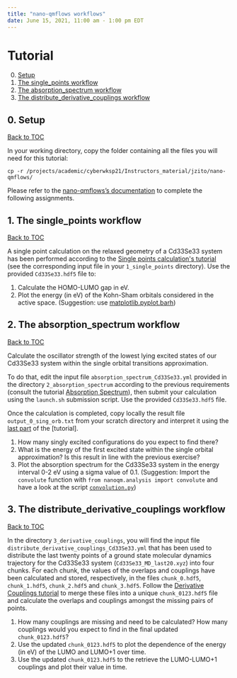 ```yaml
---
title: "nano-qmflows workflows"
date: June 15, 2021, 11:00 am - 1:00 pm EDT
---
```



# Tutorial
<a name="toc"></a>

0. [Setup](#setup)
1. [The single_points workflow](#single_points)
2. [The absorption_spectrum workflow](#absorption_spectrum)
3. [The distribute_derivative_couplings workflow](#derivative_couplings)

## 0. Setup
<a name="setup"></a> [Back to TOC](#toc)

In your working directory, copy the folder containing all the files you will need for this tutorial:

`cp -r /projects/academic/cyberwksp21/Instructors_material/jzito/nano-qmflows/`

Please refer to the [nano-qmflows’s documentation](https://qmflows-namd.readthedocs.io/en/latest/) to complete the following assignments.


## 1. The single_points workflow
<a name="single_points"></a> [Back to TOC](#toc)

A single point calculation on the relaxed geometry of a Cd33Se33 system has been performed according to the [Single points calculation's tutorial](https://qmflows-namd.readthedocs.io/en/latest/single_points.html) (see the corresponding input file in your `1_single_points` directory).
Use the provided `Cd33Se33.hdf5` file to:
1. Calculate the HOMO-LUMO gap in eV.
2. Plot the energy (in eV) of the Kohn-Sham orbitals considered in the active space. (Suggestion: use [matplotlib.pyplot.barh](https://matplotlib.org/3.1.1/api/_as_gen/matplotlib.pyplot.barh.html))


## 2. The absorption_spectrum workflow
<a name="absorption_spectrum"></a> [Back to TOC](#toc)

Calculate the oscillator strength of the lowest lying excited states of our Cd33Se33 system within the single orbital transitions approximation.

To do that, edit the input file `absorption_spectrum_Cd33Se33.yml` provided in the directory `2_absorption_spectrum` according to the previous requirements (consult the tutorial [Absorption Spectrum](https://qmflows-namd.readthedocs.io/en/latest/absorption_spectrum.html)), then submit your calculation using the `launch.sh` submission script. Use the provided `Cd33Se33.hdf5` file.

Once the calculation is completed, copy locally the result file `output_0_sing_orb.txt` from your scratch directory and interpret it using the [last part](https://qmflows-namd.readthedocs.io/en/latest/absorption_spectrum.html#results) of the [tutorial].

1. How many singly excited configurations do you expect to find there?
2. What is the energy of the first excited state within the single orbital approximation? Is this result in line with the previous exercise?
3. Plot the absorption spectrum for the Cd33Se33 system in the energy interval 0-2 eV using a sigma value of 0.1. (Suggestion: Import the `convolute` function with `from nanoqm.analysis import convolute` and have a look at the script [`convolution.py`](https://github.com/SCM-NV/nano-qmflows/blob/master/scripts/qmflows/convolution.py#L45-L52))


## 3. The distribute_derivative_couplings workflow
<a name="#derivative_couplings"></a> [Back to TOC](#toc)

In the directory `3_derivative_couplings`, you will find the input file `distribute_derivative_couplings_Cd33Se33.yml` that has been used to distribute the last twenty points of a ground state molecular dynamics trajectory for the Cd33Se33 system (`Cd33Se33_MD_last20.xyz`) into four chunks. For each chunk, the values of the overlaps and couplings have been calculated and stored, respectively, in the files `chunk_0.hdf5`, `chunk_1.hdf5`, `chunk_2.hdf5` and `chunk_3.hdf5`. Follow the [Derivative Couplings tutorial](https://qmflows-namd.readthedocs.io/en/latest/derivative_couplings.html#merging-the-chunks-and-recalculating-the-couplings) to merge these files into a unique `chunk_0123.hdf5` file and calculate the overlaps and couplings amongst the missing pairs of points.

1. How many couplings are missing and need to be calculated? How many couplings would you expect to find in the final updated `chunk_0123.hdf5`?
2. Use the updated `chunk_0123.hdf5` to plot the dependence of the energy (in eV) of the LUMO and LUMO+1 over time.
3. Use the updated `chunk_0123.hdf5` to the retrieve the LUMO-LUMO+1 couplings and plot their value in time.
